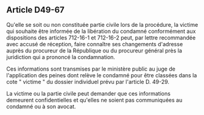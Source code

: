Article D49-67
----
Qu'elle se soit ou non constituée partie civile lors de la procédure, la victime
qui souhaite être informée de la libération du condamné conformément aux
dispositions des articles 712-16-1 et 712-16-2 peut, par lettre recommandée avec
accusé de réception, faire connaître ses changements d'adresse auprès du
procureur de la République ou du procureur général près la juridiction qui a
prononcé la condamnation.

Ces informations sont transmises par le ministère public au juge de
l'application des peines dont relève le condamné pour être classées dans la cote
" victime " du dossier individuel prévu par l'article D. 49-29.

La victime ou la partie civile peut demander que ces informations demeurent
confidentielles et qu'elles ne soient pas communiquées au condamné ou à son
avocat.
